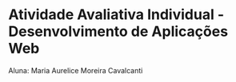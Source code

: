# Atividade Avaliativa Individual - Desenvolvimento de Aplicações Web
Aluna: Maria Aurelice Moreira Cavalcanti

